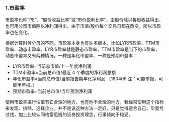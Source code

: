 ### 1.市盈率

市盈率也称“PE”、“股价收益比率”或“市价盈利比率”，由股价除以每股收益得出，也可用公司市值除以净利润得出。由于市值/股价每个交易日都在改变，所以市盈率也在变化。

根据计算时候分母的不同，市盈率本身也有许多版本，比如LYR市盈率、TTM市盈率、动态市盈率。LYR市盈率就是静态市盈率，TTM市盈率是当下的市盈率，动态市盈率又有两种情况，一种是年化市盈率、一种是预期市盈率：

- LYR市盈率=当前总市值/上一年度净利润
- TTM市盈率=当前总市值/最近 4 个季度的净利润总额
- 年化市盈率=当前总市值/当前报告期年化净利润 （180409 注：可能季报，可能半年报。）
- 预期市盈率=当前总市值/当年预测净利润

使用市盈率进行估值有它合理的地方，也有他不合理的地方，我经常使用这个指标来发现、排除、选择企业。并不是说这种方法一定好，只是觉得适合自己，毕竟亏过钱，加上比较认同格雷厄姆的证券投资理念，行事倾向于稳妥。
